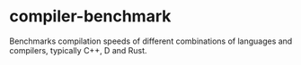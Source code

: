 # compiler-benchmark

Benchmarks compilation speeds of different combinations of languages and
compilers, typically C++, D and Rust.
